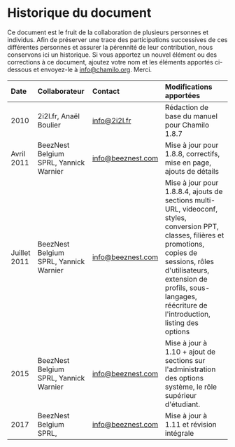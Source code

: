 # Historique du document

Ce document est le fruit de la collaboration de plusieurs personnes et individus. Afin de préserver une trace des participations successives de ces différentes personnes et assurer la pérennité de leur contribution, nous conservons ici un historique. Si vous apportez un nouvel élément ou des corrections à ce document, ajoutez votre nom et les éléments apportés ci-dessous et envoyez-le à info@chamilo.org. Merci.

| Date | Collaborateur | Contact | Modifications apportées |
| :--- | :--- | :--- | :--- |
| 2010 | 2i2l.fr, Anaël Boulier | info@2i2l.fr | Rédaction de base du manuel pour Chamilo 1.8.7 |
| Avril 2011 | BeezNest Belgium SPRL, Yannick Warnier | info@beeznest.com | Mise à jour pour 1.8.8, correctifs, mise en page, ajouts de détails |
| Juillet 2011 | BeezNest Belgium SPRL, Yannick Warnier | info@beeznest.com | Mise à jour pour 1.8.8.4, ajouts de sections multi-URL, videoconf, styles, conversion PPT, classes, filières et promotions, copies de sessions, rôles d'utilisateurs, extension de profils, sous-langages, réécriture de l'introduction, listing des options |
| 2015 | BeezNest Belgium SPRL, Yannick Warnier | info@beeznest.com | Mise à jour à 1.10 + ajout de sections sur l'administration des options système, le rôle supérieur d'étudiant. |
| 2017 | BeezNest Belgium SPRL, | info@beeznest.com | Mise à jour à 1.11 et révision intégrale |


